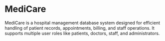 # MediCare
MediCare is a hospital management database system designed for efficient handling of patient records, appointments, billing, and staff operations. It supports multiple user roles like patients, doctors, staff, and administrators.
